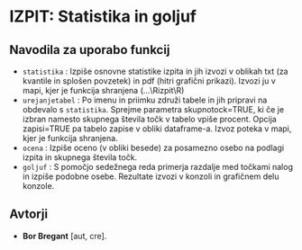# IZPIT: Statistika in goljuf

## Navodila za uporabo funkcij

* `statistika` : Izpiše osnovne statistike izpita in jih izvozi v oblikah txt (za kvantile in splošen povzetek) in pdf (hitri grafični prikazi). Izvozi ju v mapi, kjer je funkcija shranjena (...\Rizpit\R)
* `urejanjetabel` : Po imenu in priimku združi tabele in jih pripravi na obdevalo s `statistika`. Sprejme parametra skupnotock=TRUE, ki če je izbran namesto skupnega števila točk v tabelo vpiše procent. Opcija zapisi=TRUE pa tabelo zapise v obliki dataframe-a. Izvoz poteka v mapi, kjer je funkcija shranjena.
* `ocena` : Izpiše oceno (v obliki besede) za posamezno osebo na podlagi izpita in skupnega števila točk.
* `goljuf` : S pomočjo sedežnega reda primerja razdalje med točkami nalog in izpiše podobne osebe. Rezultate izvozi v konzoli in grafičnem delu konzole.

## Avtorji
  - **Bor Bregant** \[aut, cre\].
